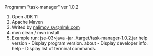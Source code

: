  Programm "task-manager" ver 1.0.2
1. Open JDK 11
2. Apache Maven 
3. Writed by nalimov_sv@nlmk.com
4. mvn clean / mvn install
5. Example run: jse-03>java -jar ./target/task-manager-1.0.2.jar help 
   version - Display program version. 
   about - Display developer info.  
   help - Display list of terminal commands. 